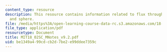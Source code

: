 ```yaml
---
content_type: resource
description: This resource contains information related to flux through a cylinder
  and sphere.
file: /media/https%3A/open-learning-course-data-rc.s3.amazonaws.com/18-02sc-multivariable-calculus-fall-2010/be1349a499cdcb2d7be2e99ddee7359c_MIT18_02SC_MNotes_v9.2.pdf
file_type: application/pdf
resourcetype: Document
title: MIT18_02SC_MNotes_v9.2.pdf
uid: be1349a4-99cd-cb2d-7be2-e99ddee7359c
---
```

